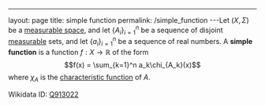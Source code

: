 ---
 layout: page
 title: simple function
 permalink: /simple_function
---Let $(X,\Sigma)$ be a [measurable space](https://defsmath.github.io/DefsMath/measurable), and let $\{A_i\}_{i=1}^n$ be a sequence of disjoint [measurable](https://defsmath.github.io/DefsMath/measurable) sets, and let $\{a_i\}_{i=1}^n$ be a sequence of real numbers. A **simple function** is a function $f:X\to \mathbb R$ of the form $$f(x) = \sum_{k=1}^n a_k\chi_{A_k}(x)$$ where $\chi_A$ is the [characteristic function](https://defsmath.github.io/DefsMath/characteristic_function) of $A$. 

Wikidata ID: [Q913022](https://www.wikidata.org/wiki/Q913022)